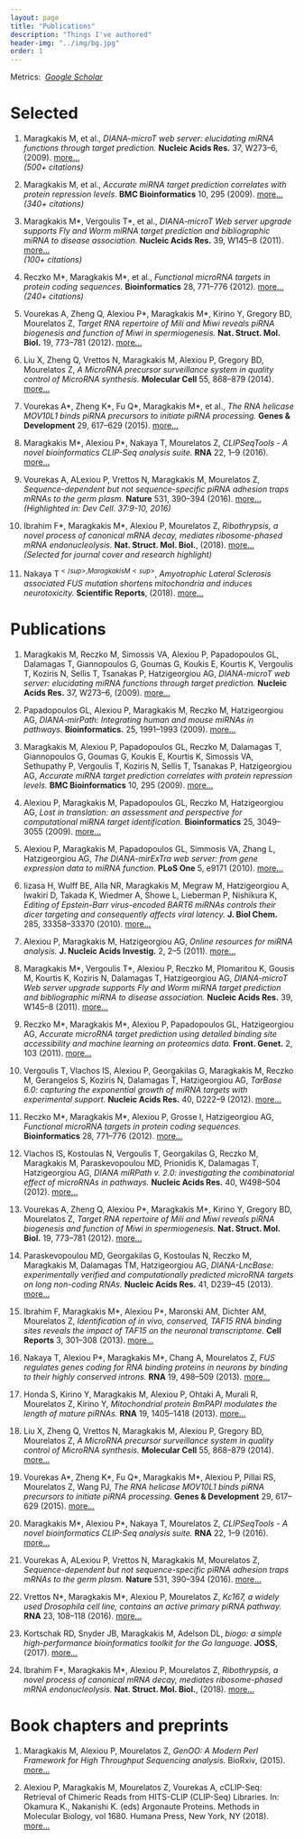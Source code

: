 ```yaml
---
layout: page
title: "Publications"
description: "Things I've authored"
header-img: "../img/bg.jpg"
order: 1
---
```


Metrics: &nbsp;*[Google Scholar](https://scholar.google.com/citations?user=F3yZjVMAAAAJ)*
<br>

# Selected
1.  Maragkakis M, et al., *DIANA-microT web server: elucidating miRNA
functions through target prediction.* **Nucleic Acids Res.** 37, W273–6,
(2009).
[more...](http://nar.oxfordjournals.org/content/37/suppl_2/W273.abstract)<br/>
*(500+ citations)*

1.  Maragkakis M, et al., *Accurate miRNA target prediction correlates with
protein repression levels.* **BMC Bioinformatics** 10, 295 (2009).
[more...](http://bmcbioinformatics.biomedcentral.com/articles/10.1186/1471-2105-10-295)<br/>
*(340+ citations)*

1.  Maragkakis M\*, Vergoulis T\*, et al., *DIANA-microT Web server upgrade
supports Fly and Worm miRNA target prediction and bibliographic miRNA to
disease association.* **Nucleic Acids Res.** 39, W145–8 (2011).
[more...](http://nar.oxfordjournals.org/content/39/suppl_2/W145.abstract)<br/>
*(100+ citations)*

1.  Reczko M\*, Maragkakis M\*, et al., *Functional microRNA targets in
protein coding sequences.* **Bioinformatics** 28, 771–776 (2012).
[more...](http://bioinformatics.oxfordjournals.org/content/28/6/771.abstract)<br/>
*(240+ citations)*

1.  Vourekas A, Zheng Q, Alexiou P\*, Maragkakis M\*, Kirino Y, Gregory BD,
Mourelatos Z, *Target RNA repertoire of Mili and Miwi reveals piRNA biogenesis
and function of Miwi in spermiogenesis.* **Nat. Struct. Mol. Biol.** 19,
773–781 (2012).
[more...](http://www.nature.com/nsmb/journal/v19/n8/full/nsmb.2347.html)

1.  Liu X, Zheng Q, Vrettos N, Maragkakis M, Alexiou P, Gregory BD, Mourelatos
Z, *A MicroRNA precursor surveillance system in quality control of MicroRNA
synthesis.* **Molecular Cell** 55, 868–879 (2014).
[more...](http://www.cell.com/molecular-cell/abstract/S1097-2765(14)00610-8)

1.  Vourekas A\*, Zheng K\*, Fu Q\*, Maragkakis M\*, et al., *The RNA helicase
MOV10L1 binds piRNA precursors to initiate piRNA processing.* **Genes &
Development** 29, 617–629 (2015).
[more...](http://genesdev.cshlp.org/content/early/2015/03/10/gad.254631.114)

1.  Maragkakis M\*, Alexiou P\*, Nakaya T, Mourelatos Z, *CLIPSeqTools - A
novel bioinformatics CLIP-Seq analysis suite.* **RNA** 22, 1–9 (2016).
[more...](http://rnajournal.cshlp.org/content/early/2015/11/17/rna.052167.115)

1.  Vourekas A, ALexiou P, Vrettos N, Maragkakis M, Mourelatos Z,
*Sequence-dependent but not sequence-specific piRNA adhesion traps mRNAs to
the germ plasm.* **Nature** 531, 390–394 (2016).
[more...](http://www.nature.com/nature/journal/v531/n7594/full/nature17150.html)<br/>
*(Highlighted in: Dev Cell. 37:9-10, 2016)*

1. Ibrahim F\*, Maragkakis M\*, Alexiou P, Mourelatos Z, *Ribothrypsis, a novel
process of canonical mRNA decay, mediates ribosome-phased mRNA
endonucleolysis.* **Nat. Struct. Mol. Biol.**, (2018).
[more...](http://rdcu.be/IC30)<br/>
*(Selected for journal cover and research highlight)*

1. Nakaya T<sup>$</sup>, Maragkakis M<sup>$</sup>, *Amyotrophic Lateral
Sclerosis associated FUS mutation shortens mitochondria and induces
neurotoxicity.* **Scientific Reports**, (2018).
[more...](https://www.nature.com/articles/s41598-018-33964-0)<br/>

# Publications
1.  Maragkakis M, Reczko M, Simossis VA, Alexiou P, Papadopoulos GL, Dalamagas
T, Giannopoulos G, Goumas G, Koukis E, Kourtis K, Vergoulis T, Koziris N,
Sellis T, Tsanakas P, Hatzigeorgiou AG, *DIANA-microT web server: elucidating
miRNA functions through target prediction.* **Nucleic Acids Res.** 37,
W273–6, (2009).
[more...](http://nar.oxfordjournals.org/content/37/suppl_2/W273.abstract)

1.  Papadopoulos GL, Alexiou P, Maragkakis M, Reczko M, Hatzigeorgiou AG,
*DIANA-mirPath: Integrating human and mouse miRNAs in pathways.*
**Bioinformatics.** 25, 1991–1993 (2009).
[more...](http://bioinformatics.oxfordjournals.org/content/25/15/1991.abstract)

1.  Maragkakis M, Alexiou P, Papadopoulos GL, Reczko M, Dalamagas T,
Giannopoulos G, Goumas G, Koukis E, Kourtis K, Simossis VA, Sethupathy P,
Vergoulis T, Koziris N, Sellis T, Tsanakas P, Hatzigeorgiou AG, *Accurate
miRNA target prediction correlates with protein repression levels.* **BMC
Bioinformatics** 10, 295 (2009).
[more...](http://bmcbioinformatics.biomedcentral.com/articles/10.1186/1471-2105-10-295)

1.  Alexiou P, Maragkakis M, Papadopoulos GL, Reczko M, Hatzigeorgiou AG,
*Lost in translation: an assessment and perspective for computational miRNA
target identification.* **Bioinformatics** 25, 3049–3055 (2009).
[more...](http://bioinformatics.oxfordjournals.org/content/25/23/3049.abstract)

1.  Alexiou P, Maragkakis M, Papadopoulos GL, Simmosis VA, Zhang L,
Hatzigeorgiou AG, *The DIANA-mirExTra web server: from gene expression data
to miRNA function.* **PLoS One** 5, e9171 (2010).
[more...](http://journals.plos.org/plosone/article?id=10.1371/journal.pone.0009171)

1.  Iizasa H, Wulff BE, Alla NR, Maragkakis M, Megraw M, Hatzigeorgiou A,
Iwakiri D, Takada K, Wiedmer A, Showe L, Lieberman P, Nishikura K, *Editing
of Epstein-Barr virus-encoded BART6 miRNAs controls their dicer targeting and
consequently affects viral latency.* **J. Biol Chem.** 285, 33358–33370 (2010).
[more...](http://www.jbc.org/content/285/43/33358.abstract)

1.  Alexiou P, Maragkakis M, Hatzigeorgiou AG, *Online resources for miRNA
analysis.* **J. Nucleic Acids Investig.** 2, 2–5 (2011).
[more...](http://www.pagepress.org/journals/index.php/jnai/article/view/jnai.2011.e4)

1.  Maragkakis M\*, Vergoulis T\*, Alexiou P, Reczko M, Plomaritou K, Gousis M,
Kourtis K, Koziris N, Dalamagas T, Hatzigeorgiou AG, *DIANA-microT Web server
upgrade supports Fly and Worm miRNA target prediction and bibliographic miRNA
to disease association.* **Nucleic Acids Res.** 39, W145–8 (2011).
[more...](http://nar.oxfordjournals.org/content/39/suppl_2/W145.abstract)

1.  Reczko M\*, Maragkakis M\*, Alexiou P, Papadopoulos GL, Hatzigeorgiou AG,
*Accurate microRNA target prediction using detailed binding site accessibility
and machine learning on proteomics data.* **Front. Genet.** 2, 103 (2011).
[more...](http://journal.frontiersin.org/article/10.3389/fgene.2011.00103/abstract)

1.  Vergoulis T, Vlachos IS, Alexiou P, Georgakilas G, Maragkakis M, Reczko M,
Gerangelos S, Koziris N, Dalamagas T, Hatzigeorgiou AG, *TarBase 6.0:
capturing the exponential growth of miRNA targets with experimental support.*
**Nucleic Acids Res.** 40, D222–9 (2012).
[more...](http://nar.oxfordjournals.org/content/40/D1/D222.abstract)

1.  Reczko M\*, Maragkakis M\*, Alexiou P, Grosse I, Hatzigeorgiou AG,
*Functional microRNA targets in protein coding sequences.* **Bioinformatics**
28, 771–776 (2012).
[more...](http://bioinformatics.oxfordjournals.org/content/28/6/771.abstract)

1.  Vlachos IS, Kostoulas N, Vergoulis T, Georgakilas G, Reczko M, Maragkakis
M, Paraskevopoulou MD, Prionidis K, Dalamagas T, Hatzigeorgiou AG, *DIANA
miRPath v. 2.0: investigating the combinatorial effect of microRNAs in
pathways.* **Nucleic Acids Res.** 40, W498–504 (2012).
[more...](http://nar.oxfordjournals.org/content/40/W1/W498.abstract)

1.  Vourekas A, Zheng Q, Alexiou P\*, Maragkakis M\*, Kirino Y, Gregory BD,
Mourelatos Z, *Target RNA repertoire of Mili and Miwi reveals piRNA biogenesis
and function of Miwi in spermiogenesis.* **Nat. Struct. Mol. Biol.** 19,
773–781 (2012).
[more...](http://www.nature.com/nsmb/journal/v19/n8/full/nsmb.2347.html)

1.  Paraskevopoulou MD, Georgakilas G, Kostoulas N, Reczko M, Maragkakis M,
Dalamagas TM, Hatzigeorgiou AG, *DIANA-LncBase: experimentally verified and
computationally predicted microRNA targets on long non-coding RNAs.* **Nucleic
Acids Res.** 41, D239–45 (2013).
[more...](http://nar.oxfordjournals.org/content/41/D1/D239.abstract)

1.  Ibrahim F, Maragkakis M\*, Alexiou P\*, Maronski AM, Dichter AM,
Mourelatos Z, *Identification of in vivo, conserved, TAF15 RNA binding sites
reveals the impact of TAF15 on the neuronal transcriptome.* **Cell Reports**
3, 301–308 (2013).
[more...](http://www.cell.com/cell-reports/abstract/S2211-1247(13)00028-4)

1.  Nakaya T, Alexiou P\*, Maragkakis M\*, Chang A, Mourelatos Z, *FUS regulates
genes coding for RNA binding proteins in neurons by binding to their highly
conserved introns.* **RNA** 19, 498–509 (2013).
[more...](http://rnajournal.cshlp.org/content/19/4/498.abstract)

1.  Honda S, Kirino Y, Maragkakis M, Alexiou P, Ohtaki A, Murali R, Mourelatos
Z, Kirino Y, *Mitochondrial protein BmPAPI modulates the length of mature
piRNAs.* **RNA** 19, 1405–1418 (2013).
[more...](http://rnajournal.cshlp.org/content/19/10/1405.abstract)

1.  Liu X, Zheng Q, Vrettos N, Maragkakis M, Alexiou P, Gregory BD, Mourelatos
Z, *A MicroRNA precursor surveillance system in quality control of MicroRNA
synthesis.* **Molecular Cell** 55, 868–879 (2014).
[more...](http://www.cell.com/molecular-cell/abstract/S1097-2765(14)00610-8)

1.  Vourekas A\*, Zheng K\*, Fu Q\*, Maragkakis M\*, Alexiou P, Pillai RS,
Mourelatos Z, Wang PJ, *The RNA helicase MOV10L1 binds piRNA precursors to
initiate piRNA processing.* **Genes & Development** 29, 617–629 (2015).
[more...](http://genesdev.cshlp.org/content/early/2015/03/10/gad.254631.114)

1.  Maragkakis M\*, Alexiou P\*, Nakaya T, Mourelatos Z, *CLIPSeqTools - A novel
bioinformatics CLIP-Seq analysis suite.* **RNA** 22, 1–9 (2016).
[more...](http://rnajournal.cshlp.org/content/early/2015/11/17/rna.052167.115)

1.  Vourekas A, ALexiou P, Vrettos N, Maragkakis M, Mourelatos Z,
*Sequence-dependent but not sequence-specific piRNA adhesion traps mRNAs to
the germ plasm.* **Nature** 531, 390–394 (2016).
[more...](http://www.nature.com/nature/journal/v531/n7594/full/nature17150.html)

1. Vrettos N\*, Maragkakis M\*, Alexiou P, Mourelatos Z, *Kc167, a widely used
Drosophila cell line, contains an active primary piRNA pathway.* **RNA** 23, 108–118 (2016).
[more...](http://rnajournal.cshlp.org/content/early/2016/10/27/rna.059139.116.abstract)

1. Kortschak RD, Snyder JB, Maragkakis M, Adelson DL, *bíogo: a simple
high-performance bioinformatics toolkit for the Go language.* **JOSS**,
(2017).
[more...](http://joss.theoj.org/papers/10.21105/joss.00167)

1. Ibrahim F\*, Maragkakis M\*, Alexiou P, Mourelatos Z, *Ribothrypsis, a
novel process of canonical mRNA decay, mediates ribosome-phased mRNA
endonucleolysis.* **Nat. Struct. Mol. Biol.**, (2018).
[more...](http://rdcu.be/IC30)

# Book chapters and preprints
1.  Maragkakis M, Alexiou P, Mourelatos Z, *GenOO: A Modern Perl Framework
for High Throughput Sequencing analysis.* BioRxiv, (2015).
[more...](http://biorxiv.org/content/early/2015/11/03/019265)

1. Alexiou P, Maragkakis M, Mourelatos Z, Vourekas A, cCLIP-Seq: Retrieval of
Chimeric Reads from HITS-CLIP (CLIP-Seq) Libraries. In: Okamura K., Nakanishi
K. (eds) Argonaute Proteins. Methods in Molecular Biology, vol 1680. Humana
Press, New York, NY (2018).
[more...](https://dx.doi.org/10.1007/978-1-4939-7339-2_6)
